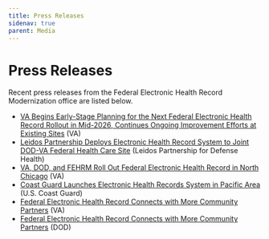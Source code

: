 ```yaml
---
title: Press Releases
sidenav: true
parent: Media
---
```

# Press Releases

Recent press releases from the Federal Electronic Health Record Modernization office are listed below.

- [VA Begins Early-Stage Planning for the Next Federal Electronic Health Record Rollout in Mid-2026, Continues Ongoing Improvement Efforts at Existing Sites](https://news.va.gov/press-room/va-begins-early-stage-planning-for-the-next-federal-electronic-health-record-rollout-in-mid-2026-continues-ongoing-improvement-efforts-at-existing-sites/) (VA)
- [Leidos Partnership Deploys Electronic Health Record System to Joint DOD-VA Federal Health Care Site](https://investors.leidos.com/news-releases/news-release-details/leidos-partnership-deploys-electronic-health-record-system-joint) (Leidos Partnership for Defense Health)
- [VA, DOD, and FEHRM Roll Out Federal Electronic Health Record in North Chicago](https://news.va.gov/press-room/va-dod-fehrm-launch-ehr-lovell-health-care/) (VA)
- [Coast Guard Launches Electronic Health Records System in Pacific Area](https://www.dcms.uscg.mil/Our-Organization/Assistant-Commandant-for-Acquisitions-CG-9/Newsroom/Latest-Acquisition-News/Article/2742626/coast-guard-launches-electronic-health-records-system-in-pacific-area/) (U.S. Coast Guard)
- [Federal Electronic Health Record Connects with More Community Partners](https://www.defense.gov/Newsroom/Releases/Release/Article/2380447/federal-electronic-health-record-connects-with-more-community-partners/) (VA)
- [Federal Electronic Health Record Connects with More Community Partners](https://www.ehrm.va.gov/news/article/read/federal-electronic-health-record-connects-with-more-community-partners) (DOD)




